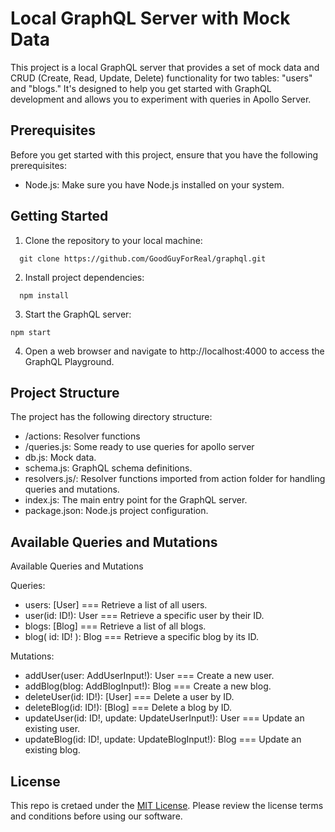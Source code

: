 # Local GraphQL Server with Mock Data

This project is a local GraphQL server that provides a set of mock data and CRUD (Create, Read, Update, Delete) functionality for two tables: "users" and "blogs." It's designed to help you get started with GraphQL development and allows you to experiment with queries in Apollo Server.

## Prerequisites

Before you get started with this project, ensure that you have the following prerequisites:

- Node.js: Make sure you have Node.js installed on your system.

## Getting Started

1. Clone the repository to your local machine:
 ```shell
   git clone https://github.com/GoodGuyForReal/graphql.git
   ```

2. Install project dependencies:
 ```shell
   npm install
   ```

3. Start the GraphQL server:
```shell
npm start
```
4. Open a web browser and navigate to http://localhost:4000 to access the GraphQL Playground.

## Project Structure
The project has the following directory structure:

* /actions: Resolver functions
* /queries.js: Some ready to use queries for apollo server
* db.js: Mock data.
* schema.js: GraphQL schema definitions.
* resolvers.js/: Resolver functions imported from action folder for handling queries and mutations.
* index.js: The main entry point for the GraphQL server.
* package.json: Node.js project configuration.

## Available Queries and Mutations
Available Queries and Mutations

Queries:
* users: [User] === Retrieve a list of all users.
* user(id: ID!): User === Retrieve a specific user by their ID.
* blogs: [Blog] === Retrieve a list of all blogs.
*  blog( id: ID! ): Blog === Retrieve a specific blog by its ID.


Mutations:
* addUser(user: AddUserInput!): User === Create a new user.
* addBlog(blog: AddBlogInput!): Blog === Create a new blog.
* deleteUser(id: ID!): [User] === Delete a user by ID.
* deleteBlog(id: ID!): [Blog] === Delete a blog by ID.
* updateUser(id: ID!, update: UpdateUserInput!): User === Update an existing user.
* updateBlog(id: ID!, update: UpdateBlogInput!): Blog === Update an existing blog.

## License
This repo is cretaed under the [MIT License](https://opensource.org/licenses/MIT). Please review the license terms and conditions before using our software.

